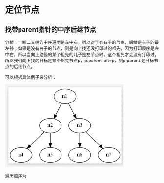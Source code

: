 # 定位节点

## 找带parent指针的中序后继节点

分析：一颗二叉树的中序遍历是左中右，所以对于有右子的节点，后继是右子的最左孙；如果是没有右子的节点，则是向上找还没打印过的祖先，因为打印顺序是左中右，所以当向上路径的某个祖先的儿子是左节点时，这个祖先才会没有打印过。所以我们向上找的目标是某个祖先节点p，p.parent.left=p，则p.parent 是目标节点的后继节点。

可以根据具体例子来分析：

![](/assets/import2.png)

遍历顺序为


